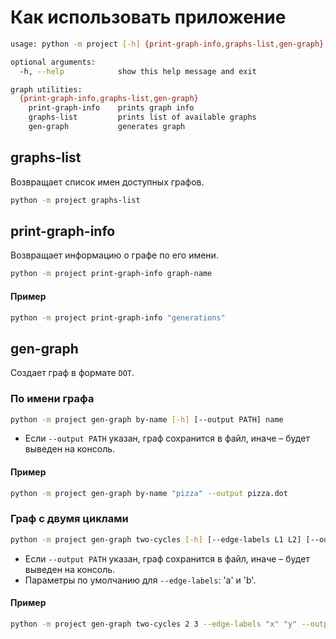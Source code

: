 # Как использовать приложение

```bash
usage: python -m project [-h] {print-graph-info,graphs-list,gen-graph} ...

optional arguments:
  -h, --help            show this help message and exit

graph utilities:
  {print-graph-info,graphs-list,gen-graph}
    print-graph-info    prints graph info
    graphs-list         prints list of available graphs
    gen-graph           generates graph
```

## graphs-list
Возвращает список имен доступных графов.
```bash
python -m project graphs-list
```
## print-graph-info
Возвращает информацию о графе по его имени.
```bash
python -m project print-graph-info graph-name
```
#### Пример
```bash
python -m project print-graph-info "generations"
```
## gen-graph
Создает граф в формате `DOT`.

### По имени графа
```bash
python -m project gen-graph by-name [-h] [--output PATH] name
```
* Если `--output PATH` указан, граф сохранится в файл, иначе – будет выведен на консоль.
#### Пример
```bash
python -m project gen-graph by-name "pizza" --output pizza.dot
```

### Граф с двумя циклами
```bash
python -m project gen-graph two-cycles [-h] [--edge-labels L1 L2] [--output PATH] num-first-cycle-nodes num-second-cycle-nodes
```
* Если `--output PATH` указан, граф сохранится в файл, иначе – будет выведен на консоль.
* Параметры по умолчанию для `--edge-labels`: 'a' и 'b'.

#### Пример
```bash
python -m project gen-graph two-cycles 2 3 --edge-labels "x" "y" --output test.dot
```
